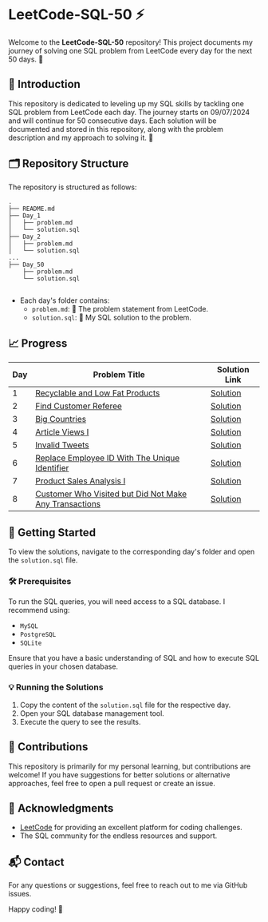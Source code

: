 #  LeetCode-SQL-50 ⚡

Welcome to the **LeetCode-SQL-50** repository! This project documents my journey of solving one SQL problem from LeetCode every day for the next 50 days. 🚀

## 🌟 Introduction

This repository is dedicated to leveling up my SQL skills by tackling one SQL problem from LeetCode each day. The journey starts on 09/07/2024 and will continue for 50 consecutive days. Each solution will be documented and stored in this repository, along with the problem description and my approach to solving it. 💪

## 🗂️ Repository Structure

The repository is structured as follows:

```
.
├── README.md
├── Day_1
│   ├── problem.md
│   └── solution.sql
├── Day_2
│   ├── problem.md
│   └── solution.sql
...
├── Day_50
    ├── problem.md
    └── solution.sql
    
```

- Each day's folder contains:
  - `problem.md`: 📜 The problem statement from LeetCode.
  - `solution.sql`: 💾 My SQL solution to the problem.

## 📈 Progress

| Day | Problem Title                                                                                                                                                                                                | Solution Link                                                                                                                                                   |
|-----|--------------------------------------------------------------------------------------------------------------------------------------------------------------------------------------------------------------|-----------------------------------------------------------------------------------------------------------------------------------------------------------------|
| 1   | [Recyclable and Low Fat Products](01.LeetCode@1757_Recyclable_and_Low_Fat_Products/01.LeetCode@1757_Recyclable_and_Low_Fat_Products.md)                                                                      | [Solution](01.LeetCode@1757_Recyclable_and_Low_Fat_Products/01.LeetCode@1757_Recyclable_and_Low_Fat_Products.sql)                                               |
| 2   | [Find Customer Referee](02.LeetCode@584_Find_Customer_Referee/02.LeetCode@584_Find_Customer_Referee.md)                                                                                                      | [Solution](02.LeetCode@584_Find_Customer_Referee/02.LeetCode@584_Find_Customer_Referee.sql)                                                                     |
| 3   | [Big Countries](03.LeetCode@595_Big_Countries/03.LeetCode@595_Big_Countries.md)                                                                                                                              | [Solution](03.LeetCode@595_Big_Countries/03.LeetCode@595_Big_Countries.sql)                                                                                     |
| 4   | [Article Views I](04.LeetCode@1148_Article_Views_I/04.LeetCode@1148_Article_Views_I.md)                                                                                                                      | [Solution](04.LeetCode@1148_Article_Views_I/04.LeetCode@1148_Article_Views_I.sql)                                                                               |
| 5   | [Invalid Tweets](05.LeetCode@1683_Invalid_Tweets/05.LeetCode@1683_Invalid_Tweets.md)                                                                                                                         | [Solution](05.LeetCode@1683_Invalid_Tweets/05.LeetCode@1683_Invalid_Tweets.sql)                                                                                 |
| 6   | [Replace Employee ID With The Unique Identifier](06.LeetCode@1378_Replace_Employee_ID_With_The_Unique_Identifier/06.LeetCode@1378_Replace_Employee_ID_With_The_Unique_Identifier.md)                         | [Solution](06.LeetCode@1378_Replace_Employee_ID_With_The_Unique_Identifier/06.LeetCode@1378_Replace_Employee_ID_With_The_Unique_Identifier.sql)                 |
| 7   | [Product Sales Analysis I](07.LeetCode@1068_Product_Sales_Analysis_I/07.LeetCode@1068_Product_Sales_Analysis_I.md)                                                                                           | [Solution](07.LeetCode@1068_Product_Sales_Analysis_I/07.LeetCode@1068_Product_Sales_Analysis_I.sql)                                                             |
| 8   | [Customer Who Visited but Did Not Make Any Transactions](08.LeetCode@1581_Customer_Who_Visited_but_Did_Not_Make_Any_Transactions/08.LeetCode@1581_Customer_Who_Visited_but_Did_Not_Make_Any_Transactions.md) | [Solution](08.LeetCode@1581_Customer_Who_Visited_but_Did_Not_Make_Any_Transactions/08.LeetCode@1581_Customer_Who_Visited_but_Did_Not_Make_Any_Transactions.sql) |

## 🚀 Getting Started
To view the solutions, navigate to the corresponding day's folder and open the `solution.sql` file.

### 🛠️ Prerequisites

To run the SQL queries, you will need access to a SQL database. I recommend using:

- `MySQL`
- `PostgreSQL`
- `SQLite`

Ensure that you have a basic understanding of SQL and how to execute SQL queries in your chosen database.

### 💡 Running the Solutions

1. Copy the content of the `solution.sql` file for the respective day.
2. Open your SQL database management tool.
3. Execute the query to see the results.

## 🤝 Contributions

This repository is primarily for my personal learning, but contributions are welcome! If you have suggestions for better solutions or alternative approaches, feel free to open a pull request or create an issue.

## 🙏 Acknowledgments

- [LeetCode](https://leetcode.com/) for providing an excellent platform for coding challenges.
- The SQL community for the endless resources and support.

## 📬 Contact

For any questions or suggestions, feel free to reach out to me via GitHub issues.

Happy coding! 🎉
